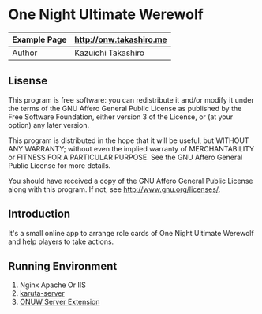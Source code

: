 One Night Ultimate Werewolf
==========

| Example Page | http://onw.takashiro.me |
|--------------|----------------------------------------|
| Author       |            Kazuichi Takashiro          |


Lisense
-------
This program is free software: you can redistribute it and/or modify
it under the terms of the GNU Affero General Public License as
published by the Free Software Foundation, either version 3 of the
License, or (at your option) any later version.

This program is distributed in the hope that it will be useful,
but WITHOUT ANY WARRANTY; without even the implied warranty of
MERCHANTABILITY or FITNESS FOR A PARTICULAR PURPOSE.  See the
GNU Affero General Public License for more details.

You should have received a copy of the GNU Affero General Public License
along with this program. If not, see <http://www.gnu.org/licenses/>.

Introduction
------------

It's a small online app to arrange role cards of One Night Ultimate Werewolf
and help players to take actions.


Running Environment
-------------------
1. Nginx Apache Or IIS
2. [karuta-server](https://github.com/takashiro/karuta-server)
3. [ONUW Server Extension](https://github.com/takashiro/onenightwerewolf-server)
